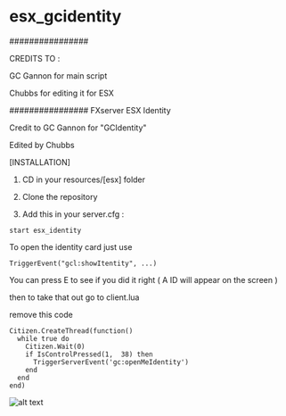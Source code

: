 # esx_gcidentity
################


CREDITS TO :


GC Gannon for main script

Chubbs for editing it for ESX


################
FXserver ESX Identity

Credit to GC Gannon for "GCIdentity"

Edited by Chubbs

[INSTALLATION]

1) CD in your resources/[esx] folder
2) Clone the repository


3) Add this in your server.cfg :

```
start esx_identity
```
To open the identity card just use

```
TriggerEvent("gcl:showItentity", ...)
```

You can press E to see if you did it right ( A ID will appear on the screen ) 

then to take that out go to client.lua

remove this code

```
Citizen.CreateThread(function()
  while true do
    Citizen.Wait(0)
    if IsControlPressed(1,  38) then
      TriggerServerEvent('gc:openMeIdentity')
    end
  end
end)
```

![alt text](https://image.prntscr.com/image/CiKwlfZSQSWdhHcnw1x2EQ.png)
